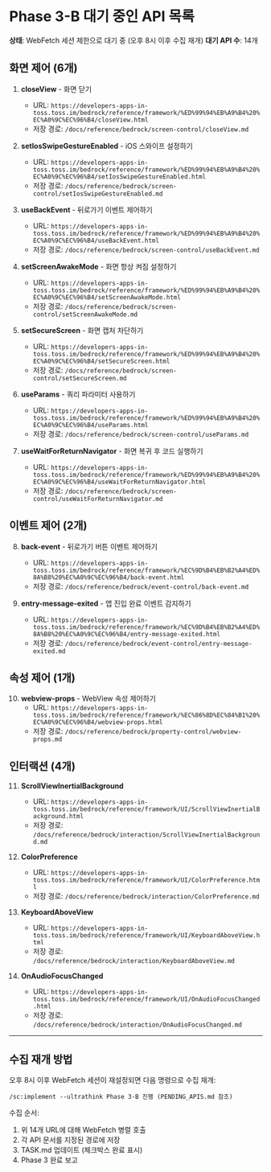 # Phase 3-B 대기 중인 API 목록

**상태**: WebFetch 세션 제한으로 대기 중 (오후 8시 이후 수집 재개)
**대기 API 수**: 14개

## 화면 제어 (6개)

1. **closeView** - 화면 닫기
   - URL: `https://developers-apps-in-toss.toss.im/bedrock/reference/framework/%ED%99%94%EB%A9%B4%20%EC%A0%9C%EC%96%B4/closeView.html`
   - 저장 경로: `/docs/reference/bedrock/screen-control/closeView.md`

2. **setIosSwipeGestureEnabled** - iOS 스와이프 설정하기
   - URL: `https://developers-apps-in-toss.toss.im/bedrock/reference/framework/%ED%99%94%EB%A9%B4%20%EC%A0%9C%EC%96%B4/setIosSwipeGestureEnabled.html`
   - 저장 경로: `/docs/reference/bedrock/screen-control/setIosSwipeGestureEnabled.md`

3. **useBackEvent** - 뒤로가기 이벤트 제어하기
   - URL: `https://developers-apps-in-toss.toss.im/bedrock/reference/framework/%ED%99%94%EB%A9%B4%20%EC%A0%9C%EC%96%B4/useBackEvent.html`
   - 저장 경로: `/docs/reference/bedrock/screen-control/useBackEvent.md`

4. **setScreenAwakeMode** - 화면 항상 켜짐 설정하기
   - URL: `https://developers-apps-in-toss.toss.im/bedrock/reference/framework/%ED%99%94%EB%A9%B4%20%EC%A0%9C%EC%96%B4/setScreenAwakeMode.html`
   - 저장 경로: `/docs/reference/bedrock/screen-control/setScreenAwakeMode.md`

5. **setSecureScreen** - 화면 캡처 차단하기
   - URL: `https://developers-apps-in-toss.toss.im/bedrock/reference/framework/%ED%99%94%EB%A9%B4%20%EC%A0%9C%EC%96%B4/setSecureScreen.html`
   - 저장 경로: `/docs/reference/bedrock/screen-control/setSecureScreen.md`

6. **useParams** - 쿼리 파라미터 사용하기
   - URL: `https://developers-apps-in-toss.toss.im/bedrock/reference/framework/%ED%99%94%EB%A9%B4%20%EC%A0%9C%EC%96%B4/useParams.html`
   - 저장 경로: `/docs/reference/bedrock/screen-control/useParams.md`

7. **useWaitForReturnNavigator** - 화면 복귀 후 코드 실행하기
   - URL: `https://developers-apps-in-toss.toss.im/bedrock/reference/framework/%ED%99%94%EB%A9%B4%20%EC%A0%9C%EC%96%B4/useWaitForReturnNavigator.html`
   - 저장 경로: `/docs/reference/bedrock/screen-control/useWaitForReturnNavigator.md`

## 이벤트 제어 (2개)

8. **back-event** - 뒤로가기 버튼 이벤트 제어하기
   - URL: `https://developers-apps-in-toss.toss.im/bedrock/reference/framework/%EC%9D%B4%EB%B2%A4%ED%8A%B8%20%EC%A0%9C%EC%96%B4/back-event.html`
   - 저장 경로: `/docs/reference/bedrock/event-control/back-event.md`

9. **entry-message-exited** - 앱 진입 완료 이벤트 감지하기
   - URL: `https://developers-apps-in-toss.toss.im/bedrock/reference/framework/%EC%9D%B4%EB%B2%A4%ED%8A%B8%20%EC%A0%9C%EC%96%B4/entry-message-exited.html`
   - 저장 경로: `/docs/reference/bedrock/event-control/entry-message-exited.md`

## 속성 제어 (1개)

10. **webview-props** - WebView 속성 제어하기
    - URL: `https://developers-apps-in-toss.toss.im/bedrock/reference/framework/%EC%86%8D%EC%84%B1%20%EC%A0%9C%EC%96%B4/webview-props.html`
    - 저장 경로: `/docs/reference/bedrock/property-control/webview-props.md`

## 인터랙션 (4개)

11. **ScrollViewInertialBackground**
    - URL: `https://developers-apps-in-toss.toss.im/bedrock/reference/framework/UI/ScrollViewInertialBackground.html`
    - 저장 경로: `/docs/reference/bedrock/interaction/ScrollViewInertialBackground.md`

12. **ColorPreference**
    - URL: `https://developers-apps-in-toss.toss.im/bedrock/reference/framework/UI/ColorPreference.html`
    - 저장 경로: `/docs/reference/bedrock/interaction/ColorPreference.md`

13. **KeyboardAboveView**
    - URL: `https://developers-apps-in-toss.toss.im/bedrock/reference/framework/UI/KeyboardAboveView.html`
    - 저장 경로: `/docs/reference/bedrock/interaction/KeyboardAboveView.md`

14. **OnAudioFocusChanged**
    - URL: `https://developers-apps-in-toss.toss.im/bedrock/reference/framework/UI/OnAudioFocusChanged.html`
    - 저장 경로: `/docs/reference/bedrock/interaction/OnAudioFocusChanged.md`

---

## 수집 재개 방법

오후 8시 이후 WebFetch 세션이 재설정되면 다음 명령으로 수집 재개:

```
/sc:implement --ultrathink Phase 3-B 진행 (PENDING_APIS.md 참조)
```

수집 순서:
1. 위 14개 URL에 대해 WebFetch 병렬 호출
2. 각 API 문서를 지정된 경로에 저장
3. TASK.md 업데이트 (체크박스 완료 표시)
4. Phase 3 완료 보고
